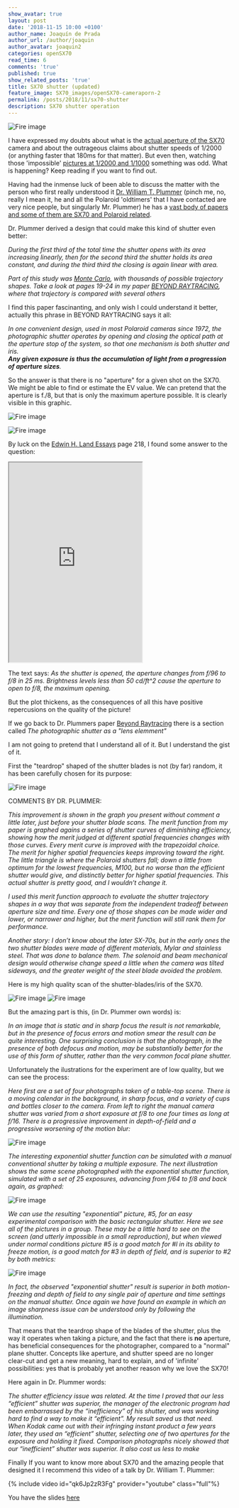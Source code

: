 ```yaml
---
show_avatar: true
layout: post
date: '2018-11-15 10:00 +0100'
author_name: Joaquín de Prada
author_url: /author/joaquin
author_avatar: joaquin2
categories: openSX70
read_time: 6
comments: 'true'
published: true
show_related_posts: 'true'
title: SX70 shutter (updated)
feature_image: SX70_images/openSX70-cameraporn-2
permalink: /posts/2018/11/sx70-shutter
description: SX70 shutter operation
---
```

![Fire image]({{site.url}}/{{site.baseurl}}img/2018/11/sx70-shutter.jpg)

I have expressed my doubts about what is the [actual aperture of the SX70](https://opensx70.com/posts/2018/02/aperture-questions) camera and about the outrageous claims about shutter speeds of 1/2000 (or anything faster that 180ms for that matter). But even then, watching those 'impossible' [pictures at 1/2000 and 1/1000](https://mint-camera.com/en/shop/cameras/SLR670-S/) something was odd. What is happening? Keep reading if you want to find out.


Having had the inmense luck of been able to discuss the matter with the person who first really understood it [Dr. William T. Plummer](http://www.wtpoptics.com/about.html) (pinch me, no, really I mean it, he and all the Polaroid 'oldtimers' that I have contacted are very nice people, but singularly Mr. Plummer) he has a [vast body of papers and some of them are SX70 and Polaroid related](http://www.wtpoptics.com/Publications.html). 

Dr. Plummer derived a design that could make this kind of shutter even better: 

*During the first third of the total time the shutter opens with its area increasing linearly, then for the second third the shutter holds its area constant, and during the third third the closing is again linear with area.*

*Part of this study was [Monte Carlo](https://en.wikipedia.org/wiki/Monte_Carlo_method), with thousands of possible trajectory shapes. 
Take a look at pages 19-24 in my paper [BEYOND RAYTRACING](http://www.wtpoptics.com/BRdocB.html), where that trajectory is compared with several others*

I find this paper fascinanting, and only wish I could understand it better, actually this phrase in BEYOND RAYTRACING says it all:
 
*In one  convenient  design,  used  in  most  Polaroid  cameras  since  1972, the  photographic shutter  operates  by opening  and  closing  the  optical  path  at  the  aperture  stop  of  the  system, so  that one  mechanism  is  both  shutter  and  iris.  
**Any  given  exposure  is  thus  the  accumulation of  light  from  a  progression  of  aperture  sizes**.*

So the answer is that there is no "aperture" for a given shot on the SX70. We might be able to find or estimate the EV value. 
We can pretend that the aperture is f./8, but that is only the maximum aperture possible. It is clearly visible in this graphic.

![Fire image]({{site.url}}/{{site.baseurl}}img/2018/11/aperture-graphic.jpg)

![Fire image]({{site.url}}/{{site.baseurl}}img/2018/11/aperture-graphic-2.jpg)

By luck on the [Edwin H. Land Essays](https://www.amazon.com/Edwin-H-Lands-Essays-Set/dp/0892081708) page 218, I found some answer to the question:

<iframe width="300" height="450" seamless frameborder="1" scrolling="no" src="https://docs.google.com/spreadsheets/d/e/2PACX-1vR82r-x3V8fp_KCG6gMv4w9W4Ch-rTaob4vjjB37DVpfxZZZeDEYXwKnu9pB6hECCGagqS7ydzP-8-H/pubhtml?gid=966093302&amp;single=true&amp;widget=true&amp;headers=false"></iframe>

The text says: *As the shutter is opened, the aperture changes from f/96 to f/8 in 25 ms. Brightness levels less than 50 cd/ft^2 cause the aperture to open to f/8, the maximum opening.*

But the plot thickens, as the consequences of all this have positive repercusions on the quality of the picture!

If we go back to Dr. Plummers paper [Beyond Raytracing](http://www.wtpoptics.com/BRdocB.html) there is a section called *The photographic shutter as a
 "lens elemment"*

I am not going to pretend that I understand all of it. But I understand the gist of it.

First the "teardrop" shaped of the shutter blades is not (by far) random, it has been carefully chosen for its purpose:

![Fire image]({{site.url}}/{{site.baseurl}}img/2018/11/shutter-shapes.jpg)

COMMENTS BY DR. PLUMMER:

*This improvement is shown in the graph you present without comment a little later, just before your shutter blade scans.  The merit function from my paper is graphed agains a series of shutter curves of diminishing efficiency, showing how the merit judged at different spatial frequencies changes with those curves. Every merit curve is improved with the trapezoidal choice.  The merit for higher spatial frequencies keeps improving toward the right.  The little triangle is where the Polaroid shutters fall; down a little from optimum for the lowest frequencies, M100, but no worse than the efficient shutter would give, and distinctly better for higher spatial frequencies.  This actual shutter is pretty good, and I wouldn’t change it.*

*I used this merit function approach to evaluate the shutter trajectory shapes in a way that was separate from the independent tradeoff between aperture size and time.  Every one of those shapes can be made wider and lower, or narrower and higher, but the merit function will still rank them for performance.*

*Another story:  I don’t know about the later SX-70s, but in the early ones the two shutter blades were made of different materials, Mylar and stainless steel.  That was done to balance them.  The solenoid and beam mechanical design would otherwise change speed a little when the camera was tilted sideways, and the greater weight of the steel blade avoided the problem.*

Here is my high quality scan of the shutter-blades/iris of the SX70.

![Fire image]({{site.url}}/{{site.baseurl}}img/2018/11/20181019_SX70_shutter-blades-1HC.jpg)
![Fire image]({{site.url}}/{{site.baseurl}}img/2018/11/20181019_SX70_shutter-blades-2HC.jpg)

But the amazing part is this, (in Dr. Plummer own words) is:

*In an image that is static and in sharp focus the result is not remarkable, but in the presence of focus errors and motion smear the result can be quite interesting.
 One surprising conclusion is that the photograph, in the presence of both defocus and motion, may be substantially better for the use of this form of shutter, rather than the very common focal plane shutter.*

Unfortunately the ilustrations for the experiment are of low quality, but we can see the process:

*Here first are a set of four photographs taken of a table-top scene. 
There is a moving calendar in the background, in sharp focus, and a variety of cups and bottles closer to the camera. 
From left to right the manual camera shutter was varied from a short exposure at f/8 to one four times as long at f/16. 
There is a progressive improvement in depth-of-field and a progressive worsening of the motion blur:*

![Fire image]({{site.url}}/{{site.baseurl}}img/2018/11/light-vs-time-1.jpg)

*The interesting exponential shutter function can be simulated with a manual conventional shutter by taking a multiple exposure. 
The next illustration shows the same scene photographed with the exponential shutter function, simulated with a set of 25 exposures, advancing from f/64 to f/8 and back again, as graphed:*

![Fire image]({{site.url}}/{{site.baseurl}}img/2018/11/light-vs-time2.jpg)

*We can use the resulting "exponential" picture, #5, for an easy experimental comparison with the basic rectangular shutter. Here we see all of the pictures in a group. 
These may be a little hard to see on the screen (and utterly impossible in a small reproduction), 
but when viewed under normal conditions picture #5 is a good match for #l in its ability to freeze motion, is a good match for #3 in depth of field,
 and is superior to #2 by both metrics:*

![Fire image]({{site.url}}/{{site.baseurl}}img/2018/11/light-vs-time-3.jpg)

*In fact, the observed "exponential shutter" result is superior in both motion-freezing and depth of field to any single pair of aperture and time
 settings on the manual shutter. 
Once again we have found an example in which an image sharpness issue can be understood only by following the illumination.*

That means that the teardrop shape of the blades of the shutter, plus the way it operates when taking a picture, and the fact that there is **no** aperture, has beneficial consequences for the photographer, compared to a "normal" plane shutter. Concepts like aperture, and shutter speed are no longer clear-cut and get a new meaning, hard to explain, and of 'infinite' possibilities: yes that is probably yet another reason why we love the SX70!

Here again in Dr. Plummer words:

*The shutter efficiency issue was related.  At the time I proved that our less “efficient” shutter was superior, the manager of the electronic program had been embarrassed by the “inefficiency” of his shutter, and was working hard to find a way to make it “efficient”.  My result saved us that need.  When Kodak came out with their infringing instant product a few years later, they used an “efficient” shutter, selecting one of two apertures for the exposure and holding it fixed. Comparison photographs nicely showed that our “inefficient” shutter was superior.  It also cost us less to make*

Finally If you want to know more about SX70 and the amazing people that designed it I recommend this video of a talk by Dr. William T. Plummer:
 
{% include video id="qk6Jp2zR3Fg" provider="youtube" class="full"%}
 
You have the slides [here](http://www.wtpoptics.com/ASPEslides/ASPEthumbs/ASPEthumb.html)
